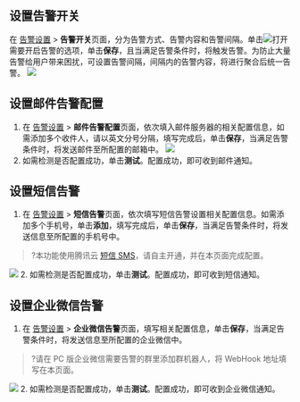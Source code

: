 ## 设置告警开关
在 [告警设置](https://console.cloud.tencent.com/dsaudit/alarm) > **告警开关**页面，分为告警方式、告警内容和告警间隔。单击![](https://qcloudimg.tencent-cloud.cn/raw/bbf5f1acff38eab9f0a0e37b292d1bde.png)打开需要开启告警的选项，单击**保存**，且当满足告警条件时，将触发告警。为防止大量告警给用户带来困扰，可设置告警间隔，间隔内的告警内容，将进行聚合后统一告警。
![](https://qcloudimg.tencent-cloud.cn/raw/07572ccf556ae615472c283b818194d8.png)

## 设置邮件告警配置
1. 在 [告警设置](https://console.cloud.tencent.com/dsaudit/alarm) > **邮件告警配置**页面，依次填入邮件服务器的相关配置信息，如需添加多个收件人，请以英文分号分隔，填写完成后，单击**保存**，当满足告警条件时，将发送邮件至所配置的邮箱中。
![](https://qcloudimg.tencent-cloud.cn/raw/8fbf28be7f6a2b2c31e00557f1676584.png)
2. 如需检测是否配置成功，单击**测试**。配置成功，即可收到邮件通知。

## 设置短信告警
1. 在 [告警设置](https://console.cloud.tencent.com/dsaudit/alarm) > **短信告警**页面，依次填写短信告警设置相关配置信息。如需添加多个手机号，单击**添加**，填写完成后，单击**保存**，当满足告警条件时，将发送信息至所配置的手机号中。
>?本功能使用腾讯云 [短信 SMS](https://cloud.tencent.com/document/product/382)，请自主开通，并在本页面完成配置。
>
![](https://qcloudimg.tencent-cloud.cn/raw/c3c833997f3840a7f942a6d125d37a11.png)
2. 如需检测是否配置成功，单击**测试**。配置成功，即可收到短信通知。

## 设置企业微信告警
1. 在 [告警设置](https://console.cloud.tencent.com/dsaudit/alarm) > **企业微信告警**页面，填写相关配置信息，单击**保存**，当满足告警条件时，将发送信息至所配置的企业微信中。
>?请在 PC 版企业微信需要告警的群里添加群机器人，将 WebHook 地址填写在本页面。
>
![](https://qcloudimg.tencent-cloud.cn/raw/ae67924a2e37684d1bb7ea543c0f35ad.png)
2. 如需检测是否配置成功，单击**测试**。配置成功，即可收到企业微信通知。
